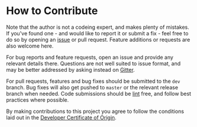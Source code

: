 # How to Contribute

Note that the author is not a codeing expert, and makes plenty of mistakes. If
you've found one - and would like to report it or submit a fix - feel free to do
so by opening an [issue] or pull request. Feature additions or requests are also
welcome here.

For bug reports and feature requests, open an issue and provide any relevant
details there. Questions are not well suited to issue format, and may be better
addressed by asking instead on [Gitter].

For pull requests, features and bug fixes should be submitted to the `dev`
branch. Bug fixes will also get pushed to `master` or the relevant release
branch when needed. Code submissions should be [lint] free, and follow best
practices where possible.

By making contributions to this project you agree to follow the conditions laid
out in the [Developer Certificate of Origin][cert].

[issue]: https://github.com/AfroThundr3007730/syncrepo/issues/new
[gitter]: https://matrix.to/#/#syncrepo:gitter.im
[lint]: https://github.com/koalaman/shellcheck
[cert]: https://developercertificate.org/
